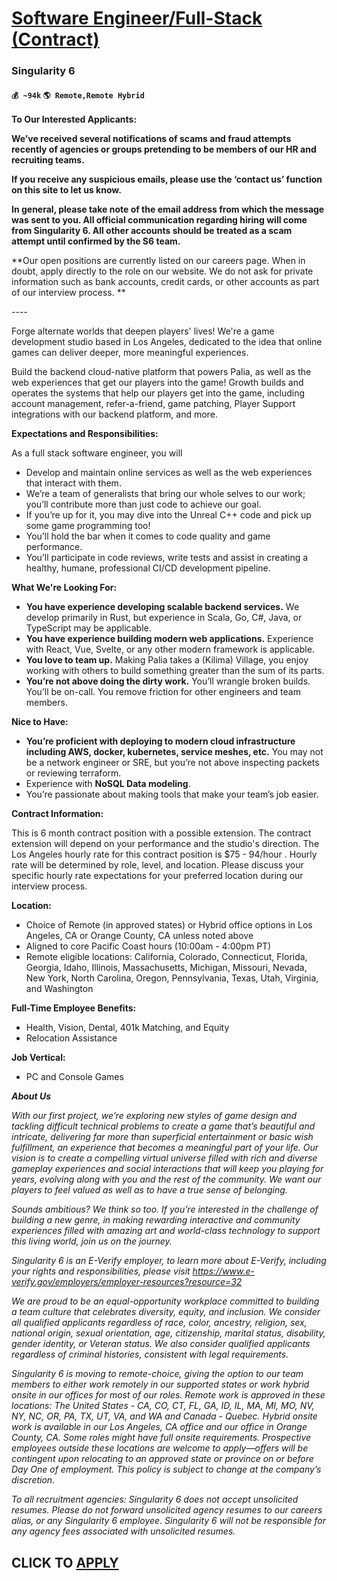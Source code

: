 # [Software Engineer/Full-Stack (Contract)](https://www.remotewlb.com/apply/software-engineer-full-stack-contract)  
### Singularity 6  
#### `💰 ~94k` `🌎 Remote,Remote Hybrid`  

**To Our Interested Applicants:**

**We’ve received several notifications of scams and fraud attempts recently of agencies or groups pretending to be members of our HR and recruiting teams.**

**If you receive any suspicious emails, please use the ‘contact us’ function on this site to let us know.**

**In general, please take note of the email address from which the message was sent to you. All official communication regarding hiring will come from Singularity 6. All other accounts should be treated as a scam attempt until confirmed by the S6 team.**

**Our open positions are currently listed on our careers page. When in doubt, apply directly to the role on our website. We do not ask for private information such as bank accounts, credit cards, or other accounts as part of our interview process. **

\----

Forge alternate worlds that deepen players' lives! We're a game development studio based in Los Angeles, dedicated to the idea that online games can deliver deeper, more meaningful experiences.

Build the backend cloud-native platform that powers Palia, as well as the web experiences that get our players into the game! Growth builds and operates the systems that help our players get into the game, including account management, refer-a-friend, game patching, Player Support integrations with our backend platform, and more.

**Expectations and Responsibilities:**

As a full stack software engineer, you will

  * Develop and maintain online services as well as the web experiences that interact with them. 
  * We’re a team of generalists that bring our whole selves to our work; you’ll contribute more than just code to achieve our goal. 
  * If you’re up for it, you may dive into the Unreal C++ code and pick up some game programming too!
  * You’ll hold the bar when it comes to code quality and game performance. 
  * You’ll participate in code reviews, write tests and assist in creating a healthy, humane, professional CI/CD development pipeline.

**What We're Looking For:**

  * **You have experience developing scalable backend services.** We develop primarily in Rust, but experience in Scala, Go, C#, Java, or TypeScript may be applicable.
  * **You have experience building modern web applications.** Experience with React, Vue, Svelte, or any other modern framework is applicable.
  * **You love to team up.** Making Palia takes a (Kilima) Village, you enjoy working with others to build something greater than the sum of its parts.
  * **You’re not above doing the dirty work.** You’ll wrangle broken builds. You’ll be on-call. You remove friction for other engineers and team members.

**Nice to Have:**

  * **You’re proficient with deploying to modern cloud infrastructure including AWS, docker, kubernetes, service meshes, etc.** You may not be a network engineer or SRE, but you’re not above inspecting packets or reviewing terraform.
  * Experience with **NoSQL Data modeling**.
  * You’re passionate about making tools that make your team’s job easier.

**Contract Information:**

This is 6 month contract position with a possible extension. The contract extension will depend on your performance and the studio's direction. The Los Angeles hourly rate for this contract position is $75 - 94/hour . Hourly rate will be determined by role, level, and location. Please discuss your specific hourly rate expectations for your preferred location during our interview process.

 **Location:**

  * Choice of Remote (in approved states) or Hybrid office options in Los Angeles, CA or Orange County, CA unless noted above
  * Aligned to core Pacific Coast hours (10:00am - 4:00pm PT) 
  * Remote eligible locations: California, Colorado, Connecticut, Florida, Georgia, Idaho, Illinois, Massachusetts, Michigan, Missouri, Nevada, New York, North Carolina, Oregon, Pennsylvania, Texas, Utah, Virginia, and Washington

**Full-Time Employee Benefits:**

  * Health, Vision, Dental, 401k Matching, and Equity 
  * Relocation Assistance

**Job Vertical:**

  * PC and Console Games

_**About Us**_

_With our first project, we’re exploring new styles of game design and tackling difficult technical problems to create a game that’s beautiful and intricate, delivering far more than superficial entertainment or basic wish fulfillment, an experience that becomes a meaningful part of your life. Our vision is to create a compelling virtual universe filled with rich and diverse gameplay experiences and social interactions that will keep you playing for years, evolving along with you and the rest of the community. We want our players to feel valued as well as to have a true sense of belonging._

_Sounds ambitious? We think so too. If you’re interested in the challenge of building a new genre, in making rewarding interactive and community experiences filled with amazing art and world-class technology to support this living world, join us on the journey._

_Singularity 6 is an E-Verify employer, to learn more about E-Verify, including your rights and responsibilities, please visit https://www.e-verify.gov/employers/employer-resources?resource=32_

_We are proud to be an equal-opportunity workplace committed to building a team culture that celebrates diversity, equity, and inclusion. We consider all qualified applicants regardless of race, color, ancestry, religion, sex, national origin, sexual orientation, age, citizenship, marital status, disability, gender identity, or Veteran status. We also consider qualified applicants regardless of criminal histories, consistent with legal requirements._

_Singularity 6 is moving to remote-choice, giving the option to our team members to either work remotely in our supported states or work hybrid onsite in our offices for most of our roles. Remote work is approved in these locations: The United States - CA, CO, CT, FL, GA, ID, IL, MA, MI, MO, NV, NY, NC, OR, PA, TX, UT, VA, and WA and Canada - Quebec. Hybrid onsite work is available in our Los Angeles, CA office and our office in Orange County, CA. Some roles might have full onsite requirements. Prospective employees outside these locations are welcome to apply—offers will be contingent upon relocating to an approved state or province on or before Day One of employment. This policy is subject to change at the company’s discretion._

_To all recruitment agencies: Singularity 6 does not accept unsolicited resumes. Please do not forward unsolicited agency resumes to our careers alias, or any Singularity 6 employee. Singularity 6 will not be responsible for any agency fees associated with unsolicited resumes._

  
## CLICK TO [APPLY](https://www.remotewlb.com/apply/software-engineer-full-stack-contract)

